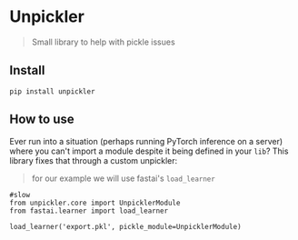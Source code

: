 # Unpickler
> Small library to help with pickle issues


## Install

`pip install unpickler`

## How to use

Ever run into a situation (perhaps running PyTorch inference on a server) where you can't import a module despite it being defined in your `lib`? This library fixes that through a custom unpickler:
> for our example we will use fastai's `load_learner`

```
#slow
from unpickler.core import UnpicklerModule
from fastai.learner import load_learner

load_learner('export.pkl', pickle_module=UnpicklerModule)
```
